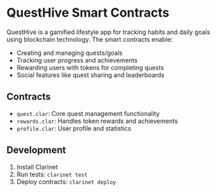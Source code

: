 # QuestHive Smart Contracts

QuestHive is a gamified lifestyle app for tracking habits and daily goals using blockchain technology. The smart contracts enable:

- Creating and managing quests/goals
- Tracking user progress and achievements
- Rewarding users with tokens for completing quests
- Social features like quest sharing and leaderboards

## Contracts

- `quest.clar`: Core quest management functionality
- `rewards.clar`: Handles token rewards and achievements
- `profile.clar`: User profile and statistics

## Development

1. Install Clarinet
2. Run tests: `clarinet test`
3. Deploy contracts: `clarinet deploy`
